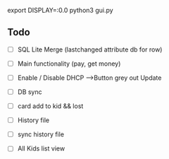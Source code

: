 export DISPLAY=:0.0
python3 gui.py

## Todo

  - [ ] SQL Lite Merge (lastchanged attribute db for row)
  - [ ] Main functionality (pay, get money)
  - [ ] Enable / Disable DHCP -->Button grey out Update
  - [ ] DB sync
  
  - [ ] card add to kid && lost
  - [ ] History file
  - [ ] sync history file
  - [ ] All Kids list view
